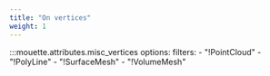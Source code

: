 ```yaml
---
title: "On vertices"
weight: 1
---
```


:::mouette.attributes.misc_vertices
    options:
        filters:
            - "!PointCloud"
            - "!PolyLine"
            - "!SurfaceMesh"
            - "!VolumeMesh"